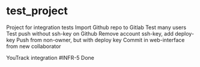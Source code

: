 # test_project
Project for integration tests
Import Github repo to Gitlab
Test many users
Test push without ssh-key on Github
Remove account ssh-key, add deploy-key
Push from non-owner, but with deploy key
Commit in web-interface from new collaborator

YouTrack integration
#INFR-5 Done

